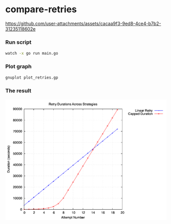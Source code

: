 # compare-retries
https://github.com/user-attachments/assets/cacaa9f3-9ed8-4ce4-b7b2-31235118602e



### Run script
```bash
watch -x go run main.go
```

### Plot graph
```bash 
gnuplot plot_retries.gp 
```

### The result 
![Comparing Retry Algorithms](./retries_plot.png)
